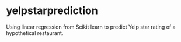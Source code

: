 # yelpstarprediction
Using linear regression from Scikit learn to predict Yelp star rating of a hypothetical restaurant.
